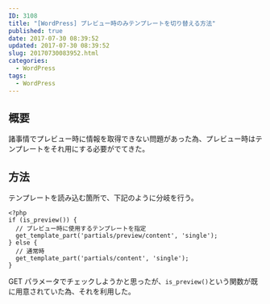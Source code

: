 ```yaml
---
ID: 3108
title: "[WordPress] プレビュー時のみテンプレートを切り替える方法"
published: true
date: 2017-07-30 08:39:52
updated: 2017-07-30 08:39:52
slug: 20170730083952.html
categories:
  - WordPress
tags:
  - WordPress
---
```


## 概要

諸事情でプレビュー時に情報を取得できない問題があった為、プレビュー時はテンプレートをそれ用にする必要がでてきた。

## 方法

テンプレートを読み込む箇所で、下記のように分岐を行う。

```language-php
<?php
if (is_preview()) {
  // プレビュー時に使用するテンプレートを指定
  get_template_part('partials/preview/content', 'single');
} else {
  // 通常時
  get_template_part('partials/content', 'single');
}
```

GET パラメータでチェックしようかと思ったが、`is_preview()`という関数が既に用意されていた為、それを利用した。
